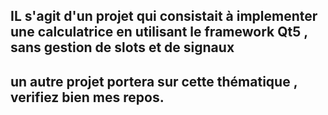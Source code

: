 ## IL s'agit d'un projet qui consistait à implementer une calculatrice en utilisant le framework Qt5 , sans gestion de slots et de signaux 
## un autre projet portera sur cette thématique , verifiez bien mes repos.
